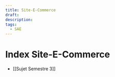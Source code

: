 ```yaml
---
title: Site-E-Commerce
draft: 
description: 
tags:
  - SAE
---
```

# Index Site-E-Commerce
- [[Sujet Semestre 3]]

